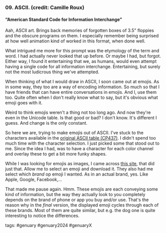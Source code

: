 ### 09. ASCII. (credit: Camille Roux)
#### “American Standard Code for Information Interchange”

Aah, ASCII art. Brings back memories of forgotten boxes of 3.5" floppies and the obscure programs on them.
I especially remember being surprised at how well animation kind of worked in this format, when done well.

What intrigued me more for this prompt was the etymology of the term and word. I had actually never looked that up before.
Or maybe I had, but forgot. Either way, I found it entertaining that we, as humans, would even attempt having a single code for all information interchange.
Entertaining, but surely not the most ludicrous thing we've attempted.

When thinking of what I would draw in ASCII, I soon came out at emojis. As in some way, they too are a way of encoding information.
So much so that I have friends that can have entire conversations in emojis. 
And I, use them too. Quite often when I don't really know what to say, but it's obvious what emoji goes with it.

Weird to think emojis weren't a thing not too long ago. And now they're even in the Unicode table.
Is that good or bad? I don't know. It's different I guess. And change is the only constant.

So here we are, trying to make emojis out of ASCII. I've stuck to the characters available in the [original ASCII table (CP437)](https://www.rapidtables.com/code/text/ascii-table.html).
I didn't spend too much time with the character selection. I just picked some that stood out to me.
Since the idea I had, was to have a character for each color channel and overlay these to get a bit more funky shapes.

While I was looking for emojis as images, I came across [this site](https://emoji.aranja.com/), that did just that. Allow me to select an emoji and download it.
They also had me select which _brand_ op emoji I wanted. As in an actual brand, yes. Like Apple, Google, Facebook,...

That made me pause again. Hmm. These emojis are each conveying some kind of information, but the way they actually look to you completely depends on the brand of phone or app you buy and/or use.
That's the reason why in the _final_ version, the displayed emoji cycles through each of these brands. Most of them are quite similar, but e.g. the dog one is quite interesting to notice the differences. 

tags: #genuary #genuary2024 #genuaryX